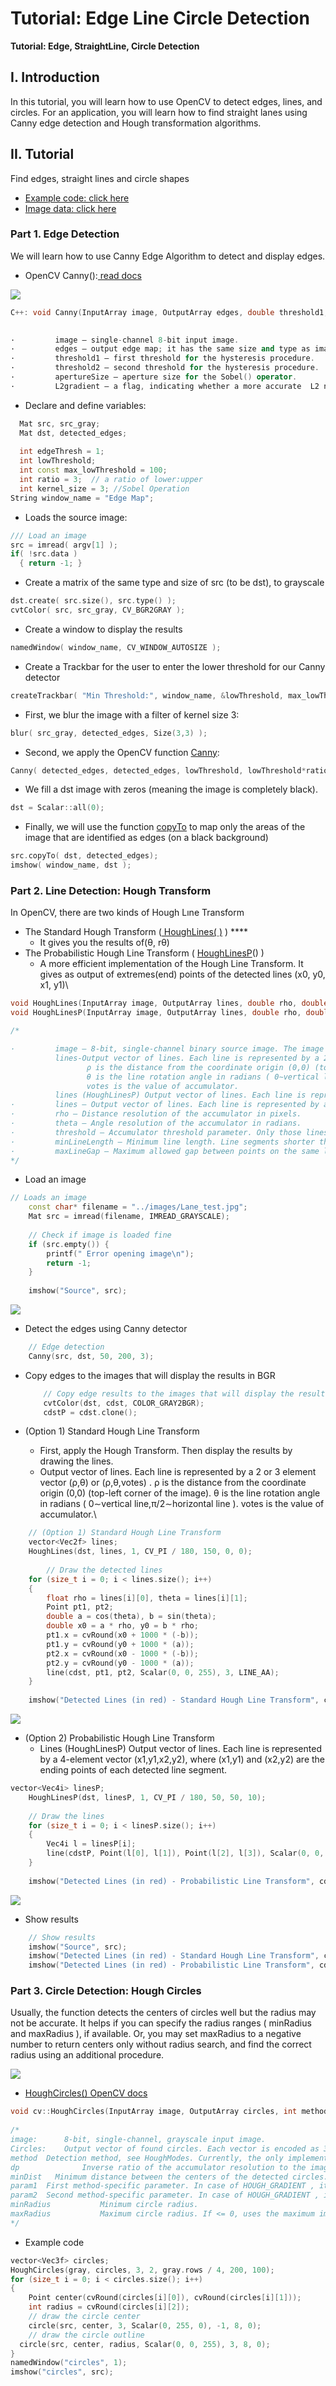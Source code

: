 # Tutorial: Edge Line Circle Detection

**Tutorial: Edge, StraightLine, Circle Detection**

## **I. Introduction**

In this tutorial, you will learn how to use OpenCV to detect edges, lines, and circles. For an application, you will learn how to find straight lanes using Canny edge detection and Hough transformation algorithms.

## **II. Tutorial**

Find edges, straight lines and circle shapes

* [Example code: click here](https://github.com/ykkimhgu/DLIP-src/tree/main/Tutorial\_Hough)
* [Image data: click here](https://github.com/ykkimhgu/DLIP-src/tree/main/Tutorial\_Hough)

### **Part 1. Edge Detection**

We will learn how to use Canny Edge Algorithm to detect and display edges.

* OpenCV Canny():[ read docs](https://docs.opencv.org/3.4.13/dd/d1a/group\_\_imgproc\_\_feature.html#ga04723e007ed888ddf11d9ba04e2232de)

![](<../../.gitbook/assets/image (89).png>)

```cpp
C++: void Canny(InputArray image, OutputArray edges, double threshold1, double threshold2, int apertureSize=3, bool L2gradient=false )
 

·         image – single-channel 8-bit input image.
·         edges – output edge map; it has the same size and type as image .
·         threshold1 – first threshold for the hysteresis procedure.
·         threshold2 – second threshold for the hysteresis procedure.
·         apertureSize – aperture size for the Sobel() operator.
·         L2gradient – a flag, indicating whether a more accurate  L2 norm   should be used to calculate the image gradient magnitude ( L2gradient=true ), or whether the default L1 norm  is enough ( L2gradient=false ).

```

* Declare and define variables:

```cpp
  Mat src, src_gray;
  Mat dst, detected_edges;
 
  int edgeThresh = 1;
  int lowThreshold;
  int const max_lowThreshold = 100;
  int ratio = 3;  // a ratio of lower:upper
  int kernel_size = 3; //Sobel Operation
String window_name = "Edge Map";
```

* Loads the source image:

```cpp
/// Load an image
src = imread( argv[1] );
if( !src.data )
  { return -1; }
```

* Create a matrix of the same type and size of src (to be dst), to grayscale

```cpp
dst.create( src.size(), src.type() );
cvtColor( src, src_gray, CV_BGR2GRAY );
```

* Create a window to display the results

```cpp
namedWindow( window_name, CV_WINDOW_AUTOSIZE );
```

* Create a Trackbar for the user to enter the lower threshold for our Canny detector

```cpp
createTrackbar( "Min Threshold:", window_name, &lowThreshold, max_lowThreshold, CannyThreshold );
```

* First, we blur the image with a filter of kernel size 3:

```cpp
blur( src_gray, detected_edges, Size(3,3) );
```

* Second, we apply the OpenCV function [Canny](http://docs.opencv.org/modules/imgproc/doc/feature\_detection.html?highlight=canny#canny):

```cpp
Canny( detected_edges, detected_edges, lowThreshold, lowThreshold*ratio, kernel_size );
```

* We fill a dst image with zeros (meaning the image is completely black).

```cpp
dst = Scalar::all(0);
```

* Finally, we will use the function [copyTo](http://docs.opencv.org/modules/core/doc/basic\_structures.html?highlight=copyto#mat-copyto) to map only the areas of the image that are identified as edges (on a black background)

```cpp
src.copyTo( dst, detected_edges);
imshow( window_name, dst );
```

### **Part 2. Line Detection: Hough Transform**

In OpenCV, there are two kinds of Hough Lıne Transform

* The Standard Hough Transform ([ HoughLines( )](https://docs.opencv.org/3.4.13/dd/d1a/group\_\_imgproc\_\_feature.html#ga46b4e588934f6c8dfd509cc6e0e4545a) ) \*\*\*\*
  * It gives you the results of(θ, rθ)
* The Probabilistic Hough Line Transform ( [HoughLinesP](http://docs.opencv.org/modules/imgproc/doc/feature\_detection.html?highlight=houghlinesp#houghlinesp)() )
  * A more efficient implementation of the Hough Line Transform. It gives as output of extremes(end) points of the detected lines (x0, y0, x1, y1)\\

```cpp
void HoughLines(InputArray image, OutputArray lines, double rho, double theta, int threshold, double srn=0, double stn=0 )
void HoughLinesP(InputArray image, OutputArray lines, double rho, double theta, int threshold, double minLineLength=0, double maxLineGap=0 )

/*

·         image – 8-bit, single-channel binary source image. The image may be modified by the function.
          lines-Output vector of lines. Each line is represented by a 2 or 3 element vector (ρ,θ) or (ρ,θ,votes) 
                 ρ is the distance from the coordinate origin (0,0) (top-left corner of the image)
                 θ is the line rotation angle in radians ( 0∼vertical line,π/2∼horizontal line )
                 votes is the value of accumulator.
          lines (HoughLinesP) Output vector of lines. Each line is represented by a 4-element vector (x1,y1,x2,y2), where (x1,y1) and (x2,y2) are the ending points of each detected line segment.
·         lines – Output vector of lines. Each line is represented by a 4-element vector   , where   and   are the ending points of each detected line segment.
·         rho – Distance resolution of the accumulator in pixels.
·         theta – Angle resolution of the accumulator in radians.
·         threshold – Accumulator threshold parameter. Only those lines are returned that get enough votes (   ).
·         minLineLength – Minimum line length. Line segments shorter than that are rejected.
·         maxLineGap – Maximum allowed gap between points on the same line to link them.
*/
```

* Load an image

```cpp
// Loads an image
	const char* filename = "../images/Lane_test.jpg";
	Mat src = imread(filename, IMREAD_GRAYSCALE);
	
	// Check if image is loaded fine
	if (src.empty()) {
		printf(" Error opening image\n");
		return -1;
	}
	
	imshow("Source", src);
```

![](<../../.gitbook/assets/image (84).png>)

* Detect the edges using Canny detector

```cpp
	// Edge detection
	Canny(src, dst, 50, 200, 3);
```

*   Copy edges to the images that will display the results in BGR

    ```cpp
    	// Copy edge results to the images that will display the results in BGR
    	cvtColor(dst, cdst, COLOR_GRAY2BGR);
    	cdstP = cdst.clone();
    ```
* (Option 1) Standard Hough Line Transform
  * First, apply the Hough Transform. Then display the results by drawing the lines.
  * Output vector of lines. Each line is represented by a 2 or 3 element vector (ρ,θ) or (ρ,θ,votes) . ρ is the distance from the coordinate origin (0,0) (top-left corner of the image). θ is the line rotation angle in radians ( 0∼vertical line,π/2∼horizontal line ). votes is the value of accumulator.\\

```cpp
	// (Option 1) Standard Hough Line Transform
	vector<Vec2f> lines;		
	HoughLines(dst, lines, 1, CV_PI / 180, 150, 0, 0); 
	
		// Draw the detected lines
	for (size_t i = 0; i < lines.size(); i++)
	{
		float rho = lines[i][0], theta = lines[i][1];
		Point pt1, pt2;
		double a = cos(theta), b = sin(theta);
		double x0 = a * rho, y0 = b * rho;
		pt1.x = cvRound(x0 + 1000 * (-b));
		pt1.y = cvRound(y0 + 1000 * (a));
		pt2.x = cvRound(x0 - 1000 * (-b));
		pt2.y = cvRound(y0 - 1000 * (a));
		line(cdst, pt1, pt2, Scalar(0, 0, 255), 3, LINE_AA);
	}
	
	imshow("Detected Lines (in red) - Standard Hough Line Transform", cdst);
```

![](<../../.gitbook/assets/image (91).png>)

* (Option 2) Probabilistic Hough Line Transform
  * Lines (HoughLinesP) Output vector of lines. Each line is represented by a 4-element vector (x1,y1,x2,y2), where (x1,y1) and (x2,y2) are the ending points of each detected line segment.

```cpp
vector<Vec4i> linesP; 
	HoughLinesP(dst, linesP, 1, CV_PI / 180, 50, 50, 10); 
	
	// Draw the lines
	for (size_t i = 0; i < linesP.size(); i++)
	{
		Vec4i l = linesP[i];
		line(cdstP, Point(l[0], l[1]), Point(l[2], l[3]), Scalar(0, 0, 255), 3, LINE_AA);
	}
	
	imshow("Detected Lines (in red) - Probabilistic Line Transform", cdstP);
```

![](<../../.gitbook/assets/image (88).png>)

* Show results

```cpp
	// Show results
	imshow("Source", src);
	imshow("Detected Lines (in red) - Standard Hough Line Transform", cdst);
	imshow("Detected Lines (in red) - Probabilistic Line Transform", cdstP);
```

### **Part 3. Circle Detection: Hough Circles**

Usually, the function detects the centers of circles well but the radius may not be accurate. It helps if you can specify the radius ranges ( minRadius and maxRadius ), if available. Or, you may set maxRadius to a negative number to return centers only without radius search, and find the correct radius using an additional procedure.

![](<../../.gitbook/assets/image (87).png>)

* [HoughCircles() OpenCV docs](https://docs.opencv.org/3.4.13/dd/d1a/group\_\_imgproc\_\_feature.html#ga47849c3be0d0406ad3ca45db65a25d2d)

```cpp
void cv::HoughCircles(InputArray image, OutputArray circles, int method, double dp, double   minDist, double   param1 = 100, double      	param2 = 100, int minRadius = 0, int              	maxRadius = 0  )
 
/*
image:  	8-bit, single-channel, grayscale input image.
Circles: 	Output vector of found circles. Each vector is encoded as 3 or 4 element floating-point vector (x,y,radius) or (x,y,radius,votes) .
method	Detection method, see HoughModes. Currently, the only implemented method is HOUGH_GRADIENT
dp          	Inverse ratio of the accumulator resolution to the image resolution. For example, if dp=1 , the accumulator has the same resolution as the input image. If dp=2 , the accumulator has half as big width and height.
minDist   Minimum distance between the centers of the detected circles. If the parameter is too small, multiple neighbor circles may be falsely detected in addition to a true one. If it is too large, some circles may be missed.
param1 	First method-specific parameter. In case of HOUGH_GRADIENT , it is the higher threshold of the two passed to the Canny edge detector (the lower one is twice smaller).
param2	Second method-specific parameter. In case of HOUGH_GRADIENT , it is the accumulator threshold for the circle centers at the detection stage. The smaller it is, the more false circles may be detected. Circles, corresponding to the larger accumulator values, will be returned first.
minRadius          	Minimum circle radius.
maxRadius         	Maximum circle radius. If <= 0, uses the maximum image dimension. If < 0, returns centers without finding the radius. 
*/
```

* Example code

```cpp
vector<Vec3f> circles;
HoughCircles(gray, circles, 3, 2, gray.rows / 4, 200, 100);
for (size_t i = 0; i < circles.size(); i++)
{
	Point center(cvRound(circles[i][0]), cvRound(circles[i][1]));
 	int radius = cvRound(circles[i][2]);
 	// draw the circle center
 	circle(src, center, 3, Scalar(0, 255, 0), -1, 8, 0);
 	// draw the circle outline
  circle(src, center, radius, Scalar(0, 0, 255), 3, 8, 0); 
}
namedWindow("circles", 1);
imshow("circles", src);
```
